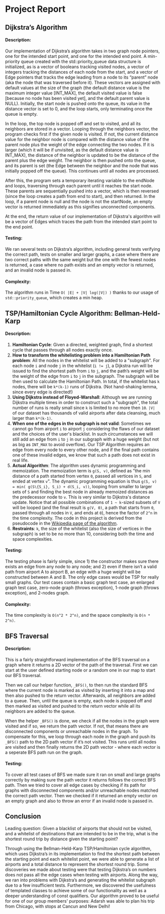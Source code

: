 # Project Report

## Dijkstra’s Algorithm

#### Description: 

Our implementation of Dijkstra’s algorithm takes in two graph node pointers, one for the intended start point, and one for the intended end point. A min-priority queue created with the std::priority_queue data structure is initialized, as is a vector of booleans tracking visited nodes, a vector of integers tracking the distances of each node from the start, and a vector of Edge pointers that tracks the edge leading from a node to its “parent” node (aka the node that was traversed before it). These vectors are assigned with default values at the size of the graph (the default distance value is the maximum integer value [INT_MAX], the default visited value is false [because no node has been visited yet], and the default parent value is NULL). Initially, the start node is pushed onto the queue, its value in the distance vector is set to 0, and the loop starts, only terminating once the queue is empty. 

In the loop, the top node is popped off and set to visited, and all its neighbors are stored in a vector. Looping through the neighbors vector, the program checks first if the given node is visited. If not, the current distance value for the neighbor node is compared with the distance value of the parent node plus the weight of the edge connecting the two nodes. If it is larger (which it will be if unvisited, as the default distance value is INT_MAX), the distance of the neighbor is updated to be the distance of the parent plus the edge weight. The neighbor is then pushed onto the queue, and its parent is set (the Edge between the neighbor and the node that was initially popped off the queue). This continues until all nodes are processed. 

After this, the program sets a temporary iterating variable to the endNode and loops, traversing through each parent until it reaches the start node. These parents are sequentially pushed into a vector, which is then reversed (since the loop creates a path from end to start), and then returned. In the loop, if a parent node is null and the node is not the startNode, an empty vector is returned immediately as this signifies unconnected components. 

At the end, the return value of our implementation of Dijkstra's algorithm will be a vector of Edges which traces the path from the intended start point to the end point. 


#### Testing: 

We ran several tests on Dijkstra’s algorithm, including general tests verifying the correct path, tests on smaller and larger graphs, a case where there are two correct paths with the same weight but the one with the fewest nodes is returned, a case where no path exists and an empty vector is returned, and an invalid node is passed in. 

#### Complexity: 

The algorithm runs in Time `O( |E| + |V| log(|V|) )` thanks to our usage of `std::priority_queue`, which creates a min heap. 

## TSP/Hamiltonian Cycle Algorithm: Bellman-Held-Karp

#### Description:

1. **Hamiltonian Cycle**: Given a directed, weighted graph, find a shortest cycle that passes through all nodes exactly once.
2. **How to transform the whitelisting problem into a Hamiltonian Path problem**: All the nodes in the whitelist will be added to a "subgraph". For each node `i` and node `j` in the whitelist (`i != j`), a Dijkstra run will be issued to find the shortest path from `i` to `j`, and the path’s weight will be the weight of the edge from `i` to `j` in the subgraph. The subgraph will be then used to calculate the Hamiltonian Path. In total, if the whitelist has `k` nodes, there will be `k*(k-1)` runs of Dijkstra. (Not hand-shaking lemma, since every edge is directed!)
3. **Using Dijkstra instead of Floyed-Warshall**: Although we are running Dijkstra multiple times in order to construct such a "subgraph", the total number of runs is really small since `k` is limited to no more then `10`. `|V|` of our dataset has thousands of valid airports after data cleansing, much larger than `k*(k-1)`.
4. **When one of the edges in the subgraph is not valid**: Sometimes we cannot go from airport `i` to airport `j` considering the flaws of our dataset and the choices of the user's blacklist. In such circumstances we will still add an edge from `i` to `j` in our subgraph with a huge weight (but not as big as `INT_MAX` to avoid overflow). Our TSP Algorithm requires an edge from every node to every other node, and if the final path contains one of these invalid edges, we know that such a path does not exist in real life.
5. **Actual Algorithm**: The algorithm uses dynamic programming and memoization. The memoization term is `g(S, v)`, defined as "the min distance of a path started from vertex `0`, passed all vertices in `S`, and ended at vertex `v`". The dynamic programming equation is thus `g(S, v) = min( g(S\{S_i}, S_i) + d(S_i, v))`, looping from smaller to larger sets of `S` and finding the best node in already memoized distances as the predecessor node to `v`. This is very similar to Dijkstra's distance update. Notice that all possible combinations of `1 ~ k`-sized subsets of `V` will be looped (and the final result is `g(V, 0)`, a path that starts from `0`, passed through all nodes in `V`, and ends at `0`), hence the factor of `2^n` in the time complexity. The code in this project is derived from the pseudocode in the [Wikipedia page of the algorithm](https://en.wikipedia.org/wiki/Held%E2%80%93Karp_algorithm).
6. **Restraints**: `k`, the size of the whitelist (also the size of vertices in the subgraph) is set to be no more than 10, considering both the time and space complexities.

#### Testing:

The testing phase is fairly simple, since 1) the constructor makes sure there exists an edge from any node to any node; and 2) even if there isn’t a valid path from airport A to airport B, an edge with a huge weight will be constructed between A and B. The only edge cases would be TSP for really small graphs. Our test cases contain a basic graph test case, an enlarged graph test case, zero-node graph (throws exception), 1-node graph (throws exception), and 2-nodes graph.

#### Complexity:

The time complexity is `O(n^2 * 2^n)`, and the space complexity is `O(n * 2^n)`.

## BFS Traversal

#### Description: 

This is a fairly straightforward implementation of the BFS traversal on a graph where it returns a 2D vector of the path of the traversal. First we can start at the user defined starting node or a random one in our map to start our BFS traversal. 

Then we call our helper function, `_BFS()`, to then run the standard BFS where the current node is marked as visited by inserting it into a map and then also pushed to the return vector. Afterwards, all neighbors are added to a queue. Then, until the queue is empty, each node is popped off and then marked as visited and pushed to the return vector while all its neighbors are added to the queue. 

When the helper `_BFS()` is done, we check if all the nodes in the graph were visited and if so, we return the path vector. If not, that means there are disconnected components or unreachable nodes in the graph. To compensate for this, we loop through each node in the graph and push its `_BFS()` path to the 2D path vector if it’s not visited. This runs until all nodes are visited and then finally returns the 2D path vector - where each vector is a seperate BFS path run on the graph.

#### Testing:

To cover all test cases of BFS we made sure it ran on small and large graphs correctly by making sure the path vector it returns follows the correct BFS path. Then we tried to cover all edge cases by checking if its path for graphs with disconnected components and/or unreachable nodes matched the correct path vector. Then we checked if it returned an empty vector on an empty graph and also to throw an error if an invalid node is passed in.

## Conclusion

Leading question: Given a blacklist of airports that should not be visited, and a whitelist of destinations that are intended to be in the trip, what is the shortest round trip by distance given the starting point?

Through using the Bellman-Held-Karp TSP/Hamiltonian cycle algorithm, which uses Dijkstra’s in its implementation to find the shortest path between the starting point and each whitelist point, we were able to generate a list of airports and a total distance to represent the shortest round trip. Some discoveries we made about testing were that testing Dijkstra’s on numbers does not pass all the edge cases when testing with airports. Along the way, we ran into problems with Dijkstra’s and generating the whitelist subgraph due to a few insufficient tests. Furthermore, we discovered the usefulness of templated classes to achieve some of our functionality as well as a deeper understanding of const qualifiers. Our algorithm proved to be useful for one of our group members' purposes: Adarsh was able to plan his trip from Chicago, with stops at Cancun and New Delhi! 
